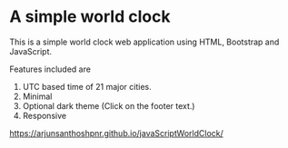A simple world clock
====================

This is a simple world clock web application using HTML, Bootstrap and JavaScript.

Features included are
  1. UTC based time of 21 major cities.
  2. Minimal
  3. Optional dark theme (Click on the footer text.)
  4. Responsive

https://arjunsanthoshpnr.github.io/javaScriptWorldClock/
